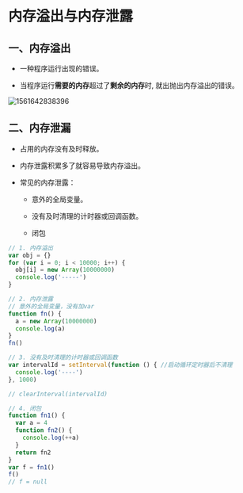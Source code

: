 # 内存溢出与内存泄露

## 一、内存溢出

- 一种程序运行出现的错误。

- 当程序运行**需要的内存**超过了**剩余的内存**时, 就出抛出内存溢出的错误。

![1561642838396](.\media\内存溢出.png)

## 二、内存泄漏 

- 占用的内存没有及时释放。

- 内存泄露积累多了就容易导致内存溢出。

- 常见的内存泄露：

  - 意外的全局变量。

  - 没有及时清理的计时器或回调函数。

  - 闭包

```javascript
// 1. 内存溢出
var obj = {}
for (var i = 0; i < 10000; i++) {
  obj[i] = new Array(10000000)
  console.log('-----')
}

// 2. 内存泄露
// 意外的全局变量，没有加var
function fn() {
  a = new Array(10000000)
  console.log(a)
}
fn()

// 3. 没有及时清理的计时器或回调函数
var intervalId = setInterval(function () { //启动循环定时器后不清理
  console.log('----')
}, 1000)

// clearInterval(intervalId)

// 4. 闭包
function fn1() {
  var a = 4
  function fn2() {
    console.log(++a)
  }
  return fn2
}
var f = fn1()
f()
// f = null
```

